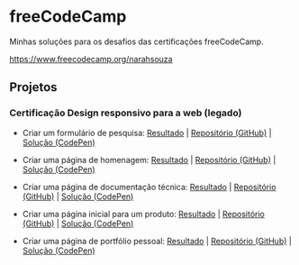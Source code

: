 # freeCodeCamp
Minhas soluções para os desafios das certificações freeCodeCamp.

https://www.freecodecamp.org/narahsouza

## Projetos

### Certificação Design responsivo para a web (legado)

- Criar um formulário de pesquisa: [Resultado](https://narahsouza.github.io/SurveyForm/) | [Repositório (GitHub)](https://github.com/narahsouza/SurveyForm) | [Solução (CodePen)](https://codepen.io/narahsouza/pen/ZEJKvbm)  

- Criar uma página de homenagem: [Resultado](https://narahsouza.github.io/TributePage/) | [Repositório (GitHub)](https://github.com/narahsouza/TributePage) | [Solução (CodePen)](https://codepen.io/narahsouza/pen/PoKzOoQ)  

- Criar uma página de documentação técnica: [Resultado](https://narahsouza.github.io/DocumentationPage/) | [Repositório (GitHub)](https://github.com/narahsouza/DocumentationPage) | [Solução (CodePen)](https://codepen.io/narahsouza/pen/bGrLvGr)  

- Criar uma página inicial para um produto: [Resultado](https://narahsouza.github.io/ProductLandingPage/) | [Repositório (GitHub)](https://github.com/narahsouza/ProductLandingPage) | [Solução (CodePen)](https://codepen.io/narahsouza/pen/RwZQMwa)  

- Criar uma página de portfólio pessoal: [Resultado](https://narahsouza.github.io/PersonalPortfolio/) | [Repositório (GitHub)](https://github.com/narahsouza/PersonalPortfolio) | [Solução (CodePen)](https://codepen.io/narahsouza/full/MWvQVWB)


